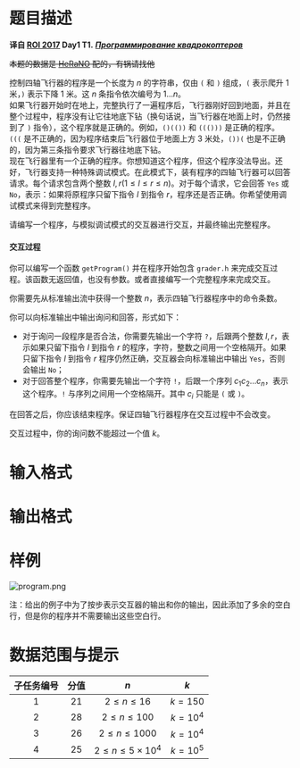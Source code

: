
# 题目描述

**译自 [ROI 2017](http://neerc.ifmo.ru/school/archive/2016-2017.html) Day1 T1.** ***[Программирование квадрокоптеров](http://neerc.ifmo.ru/school/archive/2016-2017/ru-olymp-roi-2017-day1.pdf)***

~~本题的数据是 [HeRaNO](/user/751) 配的，有锅请找他~~

控制四轴飞行器的程序是一个长度为 $n$ 的字符串，仅由 `(` 和 `)` 组成，`(` 表示爬升 $1$ 米，`)` 表示下降 $1$ 米。这 $n$ 条指令依次编号为 $1\ldots n$。  
如果飞行器开始时在地上，完整执行了一遍程序后，飞行器刚好回到地面，并且在整个过程中，程序没有让它往地底下钻（换句话说，当飞行器在地面上时，仍然接到了 `)` 指令），这个程序就是正确的。例如，`()(())` 和 `((()))` 是正确的程序。`(((` 是不正确的，因为程序结束后飞行器位于地面上方 $3$ 米处，`())(` 也是不正确的，因为第三条指令要求飞行器往地底下钻。  
现在飞行器里有一个正确的程序。你想知道这个程序，但这个程序没法导出。还好，飞行器支持一种特殊调试模式。在此模式下，装有程序的四轴飞行器可以回答请求。每个请求包含两个整数 $l, r(1\le l\le r\le n)$。对于每个请求，它会回答 $\texttt{Yes}$ 或 $\texttt{No}$，表示：如果将原程序只留下指令 $l$ 到指令 $r$，程序还是否正确。你希望使用调试模式来得到完整程序。

请编写一个程序，与模拟调试模式的交互器进行交互，并最终输出完整程序。

#### 交互过程
你可以编写一个函数 `getProgram()` 并在程序开始包含 `grader.h` 来完成交互过程。该函数无返回值，也没有参数。或者直接编写一个完整程序来完成交互。

你需要先从标准输出流中获得一个整数 $n$，表示四轴飞行器程序中的命令条数。

你可以向标准输出中输出询问和回答，形式如下：
- 对于询问一段程序是否合法，你需要先输出一个字符 `?`，后跟两个整数 $l,r$，表示如果只留下指令 $l$ 到指令 $r$ 的程序，字符，整数之间用一个空格隔开。如果只留下指令 $l$ 到指令 $r$ 程序仍然正确，交互器会向标准输出中输出 $\texttt{Yes}$，否则会输出 $\texttt{No}$；
- 对于回答整个程序，你需要先输出一个字符 `!`，后跟一个序列 $c_1c_2\ldots c_n$，表示这个程序。`!` 与序列之间用一个空格隔开。其中 $c_i$ 只能是 `(` 或 `)`。

在回答之后，你应该结束程序。保证四轴飞行器程序在交互过程中不会改变。

交互过程中，你的询问数不能超过一个值 $k$。

# 输入格式



# 输出格式



# 样例

![program.png](/source/loj/2766/img/aHR0cHM6Ly9pLmxvbGkubmV0LzIwMTkvMDIvMTIvNWM2MmRiZTY2ODhmNi5wbmc=.png)

注：给出的例子中为了按步表示交互器的输出和你的输出，因此添加了多余的空白行，但是你的程序并不需要输出这些空白行。

# 数据范围与提示

|子任务编号|分值|$n$|$k$|
|:-:|:-:|:-:|:-:|
|$1$|$21$|$2\le n\le 16$|$k=150$|
|$2$|$28$|$2\le n\le 100$|$k=10^4$|
|$3$|$26$|$2\le n\le 1000$|$k=10^4$|
|$4$|$25$|$2\le n\le 5\times 10^4$|$k=10^5$|

